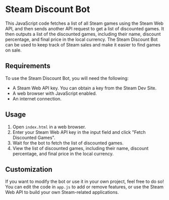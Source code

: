 # Steam Discount Bot

This JavaScript code fetches a list of all Steam games using the Steam Web API, and then sends another API request to get a list of discounted games. It then outputs a list of the discounted games, including their name, discount percentage, and final price in the local currency. The Steam Discount Bot can be used to keep track of Steam sales and make it easier to find games on sale.

## Requirements

To use the Steam Discount Bot, you will need the following:
- A Steam Web API key. You can obtain a key from the Steam Dev Site.
- A web browser with JavaScript enabled.
- An internet connection.

## Usage

1. Open `index.html` in a web browser.
2. Enter your Steam Web API key in the input field and click "Fetch Discounted Games".
3. Wait for the bot to fetch the list of discounted games.
4. View the list of discounted games, including their name, discount percentage, and final price in the local currency.

## Customization

If you want to modify the bot or use it in your own project, feel free to do so! You can edit the code in `app.js` to add or remove features, or use the Steam Web API to build your own Steam-related applications.
